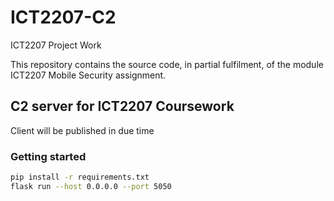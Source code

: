 # ICT2207-C2

ICT2207 Project Work

This repository contains the source code, in partial fulfilment, of the module ICT2207 Mobile Security assignment.

## C2 server for ICT2207 Coursework

Client will be published in due time

### Getting started

```bash
pip install -r requirements.txt
flask run --host 0.0.0.0 --port 5050
```
